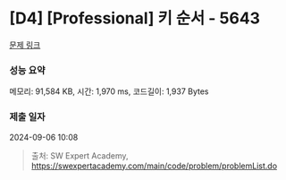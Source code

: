 # [D4] [Professional] 키 순서 - 5643 

[문제 링크](https://swexpertacademy.com/main/code/problem/problemDetail.do?contestProbId=AWXQsLWKd5cDFAUo) 

### 성능 요약

메모리: 91,584 KB, 시간: 1,970 ms, 코드길이: 1,937 Bytes

### 제출 일자

2024-09-06 10:08



> 출처: SW Expert Academy, https://swexpertacademy.com/main/code/problem/problemList.do